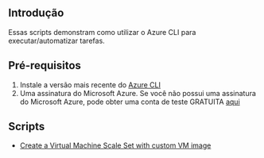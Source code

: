## Introdução
Essas scripts demonstram como utilizar o Azure CLI para executar/automatizar tarefas.

## Pré-requisitos
1. Instale a versão mais recente do [Azure CLI](https://docs.microsoft.com/pt-br/cli/azure/install-azure-cli?view=azure-cli-latest)
2. Uma assinatura do Microsoft Azure. Se você não possui uma assinatura do Microsoft Azure, pode obter uma conta de teste GRATUITA [aqui](http://go.microsoft.com/fwlink/?LinkId=330212)

  ## Scripts
  
  + [Create a Virtual Machine Scale Set with custom VM image](https://github.com/xdanielribeiro/azurepowershell/blob/master/CreateVirtualMachineFromAzurePowerShell.ps1)
 